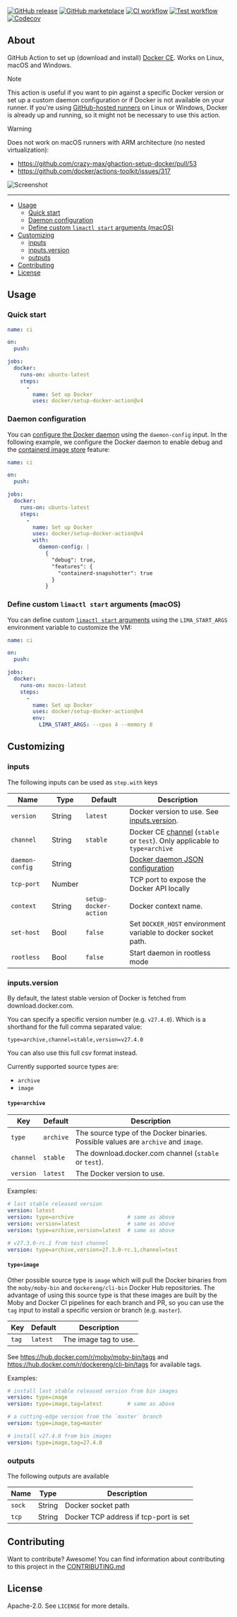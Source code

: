 [![GitHub release](https://img.shields.io/github/release/docker/setup-docker-action.svg?style=flat-square)](https://github.com/docker/setup-docker-action/releases/latest)
[![GitHub marketplace](https://img.shields.io/badge/marketplace-docker--setup--docker-blue?logo=github&style=flat-square)](https://github.com/marketplace/actions/docker-setup-docker)
[![CI workflow](https://img.shields.io/github/actions/workflow/status/docker/setup-docker-action/ci.yml?branch=master&label=ci&logo=github&style=flat-square)](https://github.com/docker/setup-docker-action/actions?workflow=ci)
[![Test workflow](https://img.shields.io/github/actions/workflow/status/docker/setup-docker-action/test.yml?branch=master&label=test&logo=github&style=flat-square)](https://github.com/docker/setup-docker-action/actions?workflow=test)
[![Codecov](https://img.shields.io/codecov/c/github/docker/setup-docker-action?logo=codecov&style=flat-square)](https://codecov.io/gh/docker/setup-docker-action)

## About

GitHub Action to set up (download and install) [Docker CE](https://docs.docker.com/engine/).
Works on Linux, macOS and Windows.

> [!NOTE]
> This action is useful if you want to pin against a specific Docker version or
> set up a custom daemon configuration or if Docker is not available on your
> runner. If you're using [GitHub-hosted runners](https://docs.github.com/en/actions/using-github-hosted-runners/about-github-hosted-runners/about-github-hosted-runners#supported-runners-and-hardware-resources)
> on Linux or Windows, Docker is already up and running, so it might not be
> necessary to use this action.

> [!WARNING]
> Does not work on macOS runners with ARM architecture (no nested virtualization):
> * https://github.com/crazy-max/ghaction-setup-docker/pull/53
> * https://github.com/docker/actions-toolkit/issues/317

![Screenshot](.github/setup-docker-action.png)

___

* [Usage](#usage)
  * [Quick start](#quick-start)
  * [Daemon configuration](#daemon-configuration)
  * [Define custom `limactl start` arguments (macOS)](#define-custom-limactl-start-arguments-macos)
* [Customizing](#customizing)
  * [inputs](#inputs)
  * [inputs.version](#inputsversion)
  * [outputs](#outputs)
* [Contributing](#contributing)
* [License](#license)

## Usage

### Quick start

```yaml
name: ci

on:
  push:

jobs:
  docker:
    runs-on: ubuntu-latest
    steps:
      -
        name: Set up Docker
        uses: docker/setup-docker-action@v4
```

### Daemon configuration

You can [configure the Docker daemon](https://docs.docker.com/engine/reference/commandline/dockerd/#daemon-configuration-file)
using the `daemon-config` input. In the following example, we configure the
Docker daemon to enable debug and the [containerd image store](https://docs.docker.com/storage/containerd/)
feature:

```yaml
name: ci

on:
  push:

jobs:
  docker:
    runs-on: ubuntu-latest
    steps:
      -
        name: Set up Docker
        uses: docker/setup-docker-action@v4
        with:
          daemon-config: |
            {
              "debug": true,
              "features": {
                "containerd-snapshotter": true
              }
            }
```

### Define custom `limactl start` arguments (macOS)

You can define custom [`limactl start` arguments](https://lima-vm.io/docs/reference/limactl_start/)
using the `LIMA_START_ARGS` environment variable to customize the VM:

```yaml
name: ci

on:
  push:

jobs:
  docker:
    runs-on: macos-latest
    steps:
      -
        name: Set up Docker
        uses: docker/setup-docker-action@v4
        env:
          LIMA_START_ARGS: --cpus 4 --memory 8
```

## Customizing

### inputs

The following inputs can be used as `step.with` keys

| Name            | Type   | Default               | Description                                                                                                                 |
|-----------------|--------|-----------------------|-----------------------------------------------------------------------------------------------------------------------------|
| `version`       | String | `latest`              | Docker version to use. See [inputs.version](#inputs.version).                                                               |
| `channel`       | String | `stable`              | Docker CE [channel](https://download.docker.com/linux/static/) (`stable` or `test`). Only applicable to `type=archive`      |
| `daemon-config` | String |                       | [Docker daemon JSON configuration](https://docs.docker.com/engine/reference/commandline/dockerd/#daemon-configuration-file) |
| `tcp-port`      | Number |                       | TCP port to expose the Docker API locally                                                                                   |
| `context`       | String | `setup-docker-action` | Docker context name.                                                                                                        |
| `set-host`      | Bool   | `false`               | Set `DOCKER_HOST` environment variable to docker socket path.                                                               |
| `rootless`      | Bool   | `false`               | Start daemon in rootless mode                                                                                               |

### inputs.version

By default, the latest stable version of Docker is fetched from download.docker.com.

You can specify a specific version number (e.g. `v27.4.0`).
Which is a shorthand for the full comma separated value:

`type=archive,channel=stable,version=v27.4.0`

You can also use this full csv format instead.

Currently supported source types are:
- `archive`
- `image`

#### `type=archive`
| Key       |  Default   | Description                                                                          |
|-----------|------------|--------------------------------------------------------------------------------------| 
| `type`    | `archive`  | The source type of the Docker binaries. Possible values are `archive` and `image`.   | 
| `channel` | `stable`   | The download.docker.com channel (`stable` or `test`).                                | 
| `version` | `latest`   | The Docker version to use.                                                           | 

Examples:
```yaml
# last stable released version
version: latest
version: type=archive                 # same as above
version: version=latest               # same as above
version: type=archive,version=latest  # same as above
```

```yaml
# v27.3.0-rc.1 from test channel
version: type=archive,version=27.3.0-rc.1,channel=test
```

#### `type=image`

Other possible source type is `image` which will pull the Docker binaries from the `moby/moby-bin` and
`dockereng/cli-bin` Docker Hub repositories.
The advantage of using this source type is that these images are built by the Moby and Docker CI pipelines
for each branch and PR, so you can use the `tag` input to install a specific version or branch (e.g. `master`).

| Key       |  Default   | Description                                                                          |
|-----------|------------|--------------------------------------------------------------------------------------|
| `tag`     | `latest`   | The image tag to use.                                                                |

See https://hub.docker.com/r/moby/moby-bin/tags and https://hub.docker.com/r/dockereng/cli-bin/tags for available tags.

Examples:
```yaml
# install last stable released version from bin images
version: type=image
version: type=image,tag=latest        # same as above
```

```yaml
# a cutting-edge version from the `master` branch
version: type=image,tag=master
```

```yaml
# install v27.4.0 from bin images
version: type=image,tag=27.4.0
```

### outputs

The following outputs are available

| Name   | Type   | Description                           |
|--------|--------|---------------------------------------|
| `sock` | String | Docker socket path                    |
| `tcp`  | String | Docker TCP address if tcp-port is set |

## Contributing

Want to contribute? Awesome! You can find information about contributing to
this project in the [CONTRIBUTING.md](/.github/CONTRIBUTING.md)

## License

Apache-2.0. See `LICENSE` for more details.
